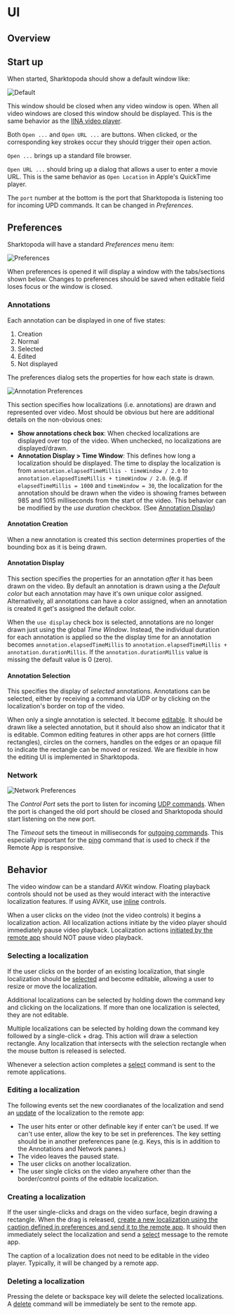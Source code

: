 # UI

## Overview  

## Start up

When started, Sharktopoda should show a default window like:

![Default](assets/Default.png)

This window should be closed when any video window is open. When all video windows are closed this window should be displayed. This is the same behavior as the [IINA video player](https://iina.io/).

Both `Open ...` and `Open URL ...` are buttons. When clicked, or the corresponding key strokes occur they should trigger their open action.

`Open ...` brings up a standard file browser.

`Open URL ...` should bring up a dialog that allows a user to enter a movie URL. This is the same behavior as `Open Location` in Apple's QuickTime player.

The `port` number at the bottom is the port that Sharktopoda is listening too for incoming UPD commands. It can be changed in _Preferences_.

## Preferences

Sharktopoda will have a standard _Preferences_ menu item:

![Preferences](assets/Prefs.png)

When preferences is opened it will display a window with the tabs/sections shown below. Changes to preferences should be saved when editable field loses focus or the window is closed.

### Annotations

Each annotation can be displayed in one of five states:

1. Creation
2. Normal
3. Selected
4. Edited
5. Not displayed

The preferences dialog sets the properties for how each state is drawn.

![Annotation Preferences](assets/Prefs_Annotations.png)

This section specifies how localizations (i.e. annotations) are drawn and represented over video. Most should be obvious but here are additional details on the non-obvious ones:

- __Show annotations check box__: When checked localizations are displayed over top of the video. When unchecked, no localizations are displayed/drawn.
- __Annotation Display > Time Window__: This defines how long a localization should be displayed. The time to display the localization is from `annotation.elapsedTimeMillis - timeWindow / 2.0` to `annotation.elapsedTimeMillis + timeWindow / 2.0`. (e.g. if `elapsedTimeMillis = 1000` and `timeWindow = 30`, the localization for the annotation should be drawn when the video is showing frames between 985 and 1015 milliseconds from the start of the video. This behavior can be modified by the _use duration_ checkbox. (See [Annotation Display](#annotation-display))

#### Annotation Creation

When a new annotation is created this section determines properties of the bounding box as it is being drawn.

#### Annotation Display

This section specifies the properties for an annotation _after_ it has been drawn on the video. By default an annotation is drawn using a the _Default color_ but each annotation may have it's own unique color assigned. Alternatively, all annotations can have a color assigned, when an annotation is created it get's assigned the default color.

When the `use display` check box is selected, annotations are no longer drawn just using the global _Time Window_. Instead, the individual duration for each annotation is applied so the the display time for an annotation becomes `annotation.elapsedTimeMillis` to `annotation.elapsedTimeMillis + annotation.durationMillis`. If the `annotation.durationMillis` value is missing the default value is 0 (zero).

#### Annotation Selection

This specifies the display of _selected_ annotations. Annotations can be selected, either by receiving a command via UDP or by clicking on the localization's border on top of the video.

When only a single annotation is selected. It become [editable](#editing-a-localization). It should be drawn like a selected annotation, but it should also show an indicator that it is editable. Common editing features in other apps are hot corners (little rectangles), circles on the corners, handles on the edges or an opaque fill to indicate the rectangle can be moved or resized. We are flexible in how the editing UI is implemented in Sharktopoda.

### Network

![Network Preferences](assets/Prefs_Network.png)

The _Control Port_ sets the port to listen for incoming [UDP commands](UDP_Remote_Protocol.md). When the port is changed the old port should be closed and Sharktopoda should start listening on the new port.

The _Timeout_ sets the timeout in milliseconds for [outgoing commands](UDP_Remote_Protocol.md#outgoing-commands). This especially important for the [ping](UDP_Remote_Protocol.md#ping) command that is used to check if the Remote App is responsive.

## Behavior

The video window can be a standard AVKit window. Floating playback controls should not be used as they would interact with the interactive localization features. If using AVKit, use [inline](https://developer.apple.com/documentation/avkit/avplayerviewcontrolsstyle/inline) controls.

When a user clicks on the video (not the video controls) it begins a localization action. All localization actions initiate by the video player should immediately pause video playback. Localization actions [initiated by the remote app](UDP_Remote_Protocol.md#incoming-commands) should NOT pause video playback.

### Selecting a localization

If the user clicks on the border of an existing localization, that single localization should be [selected](UDP_Remote_Protocol.md#select-localizations) and become editable, allowing a user to resize or move the localization.

Additional localizations can be selected by holding down the command key and clicking on the localizations. If more than one localization is selected, they are not editable.

Multiple localizations can be selected by holding down the command key followed by a single-click + drag. This action will draw a selection rectangle. Any localization that intersects with the selection rectangle when the mouse button is released is selected. 

Whenever a selection action completes a [select](UDP_Remote_Protocol.md#select-localizations) command is sent to the remote applications.

### Editing a localization

 The following events set the new coordianates of the localization and send an [update](UDP_Remote_Protocol.md#localizationss-modified) of the localization to the remote app:

- The user hits enter or other definable key if enter can't be used. If we can't use enter, allow the key to be set in preferences. The key setting should be in another preferences pane (e.g. Keys, this is in addition to the Annotations and Network panes.)
- The video leaves the paused state.
- The user clicks on another localization.
- The user single clicks on the video anywhere other than the border/control points of the editable localization.

### Creating a localization

If the user single-clicks and drags on the video surface, begin drawing a rectangle. When the drag is released, [create a new localization using the caption defined in preferences and send it to the remote app](UDP_Remote_Protocol.md#add-localizations). It should then immediately select the localization and send a [select](UDP_Remote_Protocol.md#select-localizations) message to the remote app.

The caption of a localization does not need to be editable in the video player. Typically, it will be changed by a remote app.

### Deleting a localization

Pressing the delete or backspace key will delete the selected localizations. A [delete](UDP_Remote_Protocol.md#localizatons-deleted) command will be immediately be sent to the remote app.
